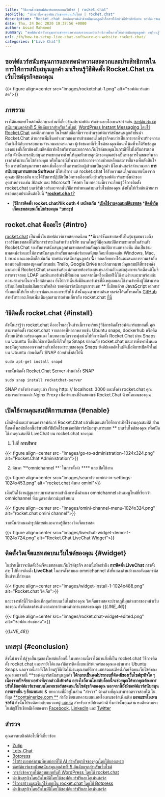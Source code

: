 ```yaml
---
title: "วิธีการตั้งค่าซอฟต์แวร์แชทสดบนเว็บไซต์ | rocket.chat" 
seoTitle: "วิธีการตั้งค่าซอฟต์แวร์แชทสดบนเว็บไซต์ | rocket.chat" 
description: "Rocket.chat ง่ายต่อการตั้งค่าช่วยทีมและลูกค้าสื่อสารได้อย่างมีประสิทธิภาพ ซอฟต์แวร์แชทสดนี้เป็นโอเพ่นซอร์ส, ข้ามแพลตฟอร์มและโฮสต์ตนเอง" 
date: Thu, 24 Dec 2020 10:37:56 +0000
author: Assad Mahmood
summary: "ซอฟต์แวร์สนับสนุนการแชทสดนำความสะดวกและประสิทธิภาพในการให้การสนับสนุนลูกค้า มาเรียนรู้วิธีการติดตั้ง rocket.chat บนเว็บไซต์ธุรกิจของคุณ" 
url: /th/how-to-setup-live-chat-software-on-website-rocket-chat/
categories: ['Live Chat']
---
```


## ซอฟต์แวร์สนับสนุนการแชทสดนำความสะดวกและประสิทธิภาพในการให้การสนับสนุนลูกค้า มาเรียนรู้วิธีติดตั้ง Rocket.Chat บนเว็บไซต์ธุรกิจของคุณ

{{< figure align=center src="images/rocketchat-1.png" alt="ซอฟต์แวร์แชทสด">}}


## ภาพรวม
เราได้เผยแพร่โพสต์บล็อกบางส่วนที่เกี่ยวข้องกับซอฟต์แวร์แชทแบบโอเพนซอร์สเช่น [ซอฟต์แวร์แชทสนับสนุนลูกค้าฟรี 5 อันดับแรกสำหรับเว็บไซต์][1], [WordPress Instant Messaging โดยใช้ Rocket.Chat][2] และอีกมากมาย ในโพสต์บล็อกนี้เราจะผ่านซอฟต์แวร์สนับสนุนลูกค้าชั้นนำ Rocket.Chat ด้วยการเพิ่มขึ้นอย่างมากของการเข้าชมออนไลน์ธุรกิจพบว่าเป็นการยากที่จะสร้างความบันเทิงให้กับการสอบถามจำนวนมากตรงเวลา ผู้เข้าชมมาที่เว็บไซต์ของคุณมีแนวโน้มที่จะได้รับข้อมูลบางอย่างที่เกี่ยวข้องกับผลิตภัณฑ์หรือบริการและออกจากเว็บไซต์ของคุณในกรณีที่ไม่ได้รับการตอบกลับ ดังนั้นการสนับสนุนการแชทสดจะช่วยให้คุณทักทายลูกค้าของคุณอย่างเป็นทางการในขณะที่พวกเขากำลังผ่านเว็บไซต์ของคุณ หรือในกรณีที่พวกเขาต้องการความช่วยเหลือและการชี้แจงเพื่อตัดสินใจซื้อ
การสนับสนุนการแชทสดเพิ่มโอกาสในการแปลงผู้เข้าชมเป็นลูกค้า มีโอเพ่นซอร์สจำนวนมาก **การสนับสนุนการแชทสด Softwar**  มีให้บริการ แต่ rocket.chat ได้รับความสนใจมากมายเนื่องจากคุณสมบัติของมัน และได้รับการปฏิบัติเป็นอีกทางเลือกหนึ่งสำหรับซอฟต์แวร์แชทชั้นนำของอุตสาหกรรมเช่น Slack และ Microsoft Team ในบทความนี้เราจะเรียนรู้วิธีการติดตั้ง rocket.chat บนเซิร์ฟเวอร์และจากนั้นวิธีการกำหนดค่าบนเว็บไซต์ของคุณ ดังนั้นให้เริ่มต้นด้วยการครอบคลุมประเด็นต่อไปนี้
  *[**rocket.cha**  t?][3]
  * **[วิธีการติดตั้ง rocket.chat?lik outh 4 เหมือนกัน** 
  ***[เปิดใช้งานคุณสมบัติแชทสด][5]** 
  ***[ติดตั้งวิดเจ็ตแชทสดบนเว็บไซต์ของคุณ][6]** 
  ***[บทสรุป][7]** 

## rocket.chat คืออะไร   {#intro}
[rocket.chat][8] เป็นหนึ่งในซอฟต์แวร์แชทสดยอดนิยม **มีเวอร์ชันแชทสดฟรีเป็นรุ่นชุมชนรวมถึงเวอร์ชันแชทสดที่ได้รับการชำระเงินสำหรับ บริษัท ขนาดใหญ่ที่มีคุณสมบัติการแชทภายในส่วนตัว Rocket.Chat รองรับการสนับสนุนลูกค้าแชทสดพร้อมกับคุณสมบัติการแชทของทีม มันเป็นข้ามแพลตฟอร์มและให้การสนับสนุนสำหรับแพลตฟอร์มยอดนิยมเกือบทั้งหมดเช่น Windows, Mac, Linux และแอพมือถือเช่นกัน ซอฟต์แวร์สนับสนุนลูกค้า  **นี้**   ปลอดภัยขยายได้และเสนอการรวมเข้ากับแอพยอดนิยมของบุคคลที่สามเช่น Trello, Google Drive และอีกมากมาย มีคุณสมบัติที่ทรงพลังมากมายที่ Rocket.Chat เสนอเช่นห้องพักหลายห้องห้องสนทนาส่วนตัวและกลุ่มการแจ้งเตือนอิโมจิการตรวจสอบ LDAP และอินเทอร์เฟซที่พักผ่อน นอกจากนี้เครื่องมือฟรีนี้ใช้งานง่ายและมาพร้อมกับความสามารถในการโฮสต์ตนเอง ยิ่งไปกว่านั้นยังมีอินเทอร์เฟซที่มีเหตุผลและใช้งานง่ายซึ่งผู้ใช้สามารถปรับเปลี่ยนธีมเช่นมืดแสงหรือสีดำ
ซอฟต์แวร์สนับสนุนการแชท ** นี้เขียนด้วย JavaScript เอกสารทั้งหมดมีให้เกี่ยวกับการพัฒนาและการปรับใช้ ดังนั้นคุณสามารถค้นหาซอร์สโค้ดทั้งหมดใน [GitHub][9] สำหรับรายละเอียดเพิ่มเติมคุณสามารถอ่านเกี่ยวกับ rocket.chat [ที่นี่][10]

## วิธีติดตั้ง rocket.chat   {#install}
ดังนั้นเรารู้ว่า rocket.chat คืออะไรและในส่วนนี้เราจะเรียนรู้วิธีการติดตั้งซอฟต์แวร์แชทสดนี้ คุณสามารถติดตั้ง rocket.chat จากตลาดที่หลากหลายเช่น Ubuntu snaps, dockerhub หรือติดตั้งบนเซิร์ฟเวอร์ของคุณเอง ในบทความนี้เราจะมุ่งเน้นไปที่การติดตั้ง Rocket.Chat ผ่าน Snaps บน Ubuntu ซึ่งเป็นวิธีการติดตั้งที่เร็วที่สุด
Snaps ปลอดภัย rocket.chat และการพึ่งพาทั้งหมดของมันถูกแยกออกจากส่วนที่เหลือของระบบของคุณ Snaps ยังอัปเดตอัตโนมัติเมื่อมีการเปิดตัวใหม่
บน Ubuntu ก่อนติดตั้ง SNAP ด้วยคำสั่งต่อไปนี้
```
sudo apt-get install snapd
```
จากนั้นติดตั้ง Rocket.Chat Server ผ่านคำสั่ง SNAP
```
sudo snap install rocketchat-server
```
SNAP กำลังทำงานอยู่แล้ว เรียกดู http: // localhost: 3000 และตั้งค่า rocket.chat คุณสามารถกำหนดค่า Nginx Proxy เพื่อทำแผนที่อินสแตนซ์ Rocket.Chat ด้วยโดเมนของคุณ

## เปิดใช้งานคุณสมบัติการแชทสด   {#enable}
เมื่อติดตั้งและกำหนดค่าซอฟต์แวร์ Rocket.Chat แล้วขั้นตอนต่อไปคือการเปิดใช้งานคุณสมบัติ ส่วนนี้ของโพสต์บล็อกนี้อธิบายถึงวิธีเปิดใช้งานซอฟต์แวร์สนับสนุนการแชท ** บนเว็บไซต์ของคุณ เพื่อเปิดใช้งานคุณสมบัติ LiveChat บน rocket.chat ของคุณ:
1. ไปที่ **การบริหาร** 

{{< figure align=center src="images/go-to-administration-1024x324.png" alt="Rocket.Chat Administration">}}

2. ค้นหา ‘**omnichannel **‘ ในการตั้งค่า ****  และเปิดใช้งาน

{{< figure align=center src="images/search-omini-in-settings-1024x453.png" alt="rocket.chat ค้นหา omini">}}

เมื่อเปิดใช้งานผู้ดูแลระบบจะสามารถเข้าถึงการตั้งค่าแผง omnichannel ผ่านเมนูใหม่ที่เรียกว่า omnichannel ที่เมนูดรอปดาวน์มุมซ้ายบน

{{< figure align=center src="images/omini-channel-menu-1024x324.png" alt="rocket.chat omini channel">}}

จากนั้นกำหนดค่ารูปลักษณ์และความรู้สึกของวิดเจ็ตแชทสด

{{< figure align=center src="images/livechat-widget-demo-1-1024x724.png" alt="Rocket.Chat LiveChat Widget">}}


## **ติดตั้งวิดเจ็ตแชทสดบนเว็บไซต์ของคุณ**    {#widget}
ในส่วนนี้เราจะติดตั้งวิดเจ็ตแชทสดบนเว็บไซต์ธุรกิจ ตอนนี้เพื่อเข้าถึง **การติดตั้ง LiveChat**  การตั้งค่า:
ไปที่การติดตั้ง **LiveChat**  ในการตั้งค่าแผง omnichannel ดังที่แสดงด้านล่างและคัดลอกรหัสชิ้นส่วนที่กำหนด

{{< figure align=center src="images/widget-install-1-1024x488.png" alt="Rocket.chat วิดเจ็ต">}}

และวางรหัสนี้ไว้เหนือแท็กสุดท้ายบนเว็บไซต์ของคุณ วิดเจ็ตแชทสดจะปรากฏที่มุมล่างขวาของหน้าเว็บของคุณ ดังที่แสดงด้านล่างตามการกำหนดค่าการแชทสดของคุณ
{{_LINE_46_}}

{{< figure align=center src="images/rocket.chat-widget-edited.png" alt="ซอฟต์แวร์แชทสด">}}

{{_LINE_48_}}

## บทสรุป   {#conclusion}
สิ่งนี้นำเราไปสู่จุดสิ้นสุดของโพสต์บล็อกนี้ ในบทความนี้เราได้ผ่านสิ่งที่เป็น rocket.chat วิธีการติดตั้ง rocket.chat และเรายังได้แสดงวิธีการติดตั้งบนเซิร์ฟเวอร์ของคุณเองผ่านทาง Ubuntu Snaps นอกจากนี้เรายังได้เรียนรู้วิธีเปิดใช้งานคุณสมบัติการแชทสดและติดตั้งวิดเจ็ตบนเว็บไซต์ของคุณ นอกจากนี้ **ซอฟต์แวร์สนับสนุนลูกค้า  **ได้กลายเป็นองค์ประกอบที่ต้องมีของเว็บไซต์ธุรกิจใด ๆ เนื่องจากปัจจัยบางอย่างที่เรากล่าวถึงข้างต้น อย่างไรก็ตามโพสต์บล็อกนี้จะช่วยคุณได้หากคุณต้องการปรับใช้ซอฟต์แวร์แชทแบบโอเพนซอร์สสดบนเว็บไซต์ธุรกิจของคุณ นอกจากนี้ยังมีซอฟต์แวร์สนับสนุนการแชทอื่น ๆ อีกมากมาย**   & บทความที่มีอยู่ในส่วน "สำรวจ" ด้านล่างที่คุณสามารถตรวจสอบได้
ในที่สุด [**containerize.com **][11] กำลังเขียนบทความบนแอพโอเพนซอร์สเพิ่มเติม  **แอพแชทโอเพนซอร์ส**   ดังนั้นโปรดติดต่อกับหมวดหมู่ [แชทสด][12] สำหรับการอัปเดตปกติ ยิ่งกว่านั้นคุณสามารถติดตามเราในบัญชีโซเชียลมีเดียของเรา [Facebook][13], [LinkedIn][14] และ [Twitter][15]

## สำรวจ
คุณอาจพบลิงค์ต่อไปนี้ที่เกี่ยวข้อง
  * [Zulip][16]
  * [Lets-Chat][17]
  * [Botpress][18]
  * [วิธีสร้างบอทคำถามที่พบบ่อยที่ใช้ AI สำหรับธุรกิจของคุณโดยใช้บอตเพรส][19]
  * [ซอฟต์แวร์แชทฝ่ายสนับสนุนลูกค้าฟรี 5 อันดับแรกสำหรับเว็บไซต์][1]
  * [การส่งข้อความโต้ตอบแบบทันที WordPress โดยใช้ rocket.chat][2]
  * [ดำเนินธุรกิจโดยอัตโนมัติโดยใช้ซอฟต์แวร์ฟรีและโอเพ่นซอร์ส][20]
  * [วิธีการสร้างและเรียกใช้บอทใน rocket.chat โดยใช้ Botpress][21]
  * [ดำเนินธุรกิจโดยอัตโนมัติโดยใช้ซอฟต์แวร์ฟรีและโอเพ่นซอร์ส][20]

  
[1]: https://blog.containerize.com/live-chat/top-5-free-customer-support-chat-software-for-website/
[2]: https://blog.containerize.com/blogging/instantly-communicate-with-customers-using-wordpress-and-rocket-chat/
[3]: #intro
[4]: #install
[5]: #enable
[6]: #widget
[7]: #conclusion
[8]: https://products.containerize.com/live-chat/rocketchat/
[9]: https://github.com/RocketChat/Rocket.Chat
[10]: https://products.containerize.com/live-chat/rocketchat
[11]: https://www.containerize.com/
[12]: https://products.containerize.com/live-chat/
[13]: https://web.facebook.com/containerize
[14]: https://www.linkedin.com/company/containerize/
[15]: https://twitter.com/containerize_co
[16]: https://products.containerize.com/live-chat/zulip/
[17]: https://products.containerize.com/live-chat/lets-chat/
[18]: https://products.containerize.com/live-chat/botpress/
[19]: https://blog.containerize.com/live-chat/how-to-create-an-ai-based-faq-bot-for-your-business-using-botpress/
[20]: https://blog.containerize.com/blogging/automate-business-operations-using-open-source-software/
[21]: https://blog.containerize.com/live-chat/how-to-create-and-run-a-bot-in-rocket-chat-using-botpress/
